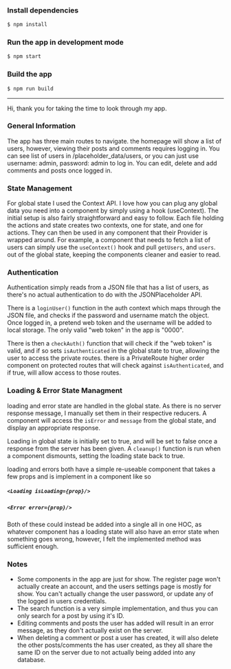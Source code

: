 ### Install dependencies
```sh
$ npm install
```
### Run the app in development mode
```sh
$ npm start
```
### Build the app
```sh
$ npm run build
```
___
Hi, thank you for taking the time to look through my app.
### General Information
The app has three main routes to navigate. the homepage will show a list of users, however, viewing their posts and comments requires logging in. You can see list of users in /placeholder_data/users, or you can just use username: admin, password: admin to log in. You can edit, delete and add comments and posts once logged in.

### State Management
For global state I used the Context API. I love how you can plug any global data you need into a component by simply using a hook (useContext). The initial setup is also fairly straightforward and easy to follow. Each file holding the actions and state creates two contexts, one for state, and one for actions. They can then be used in any component that their Provider is wrapped around. For example, a component that needs to fetch a list of users can simply use the `useContext()` hook and pull `getUsers`, and `users`. out of the global state, keeping the components cleaner and easier to read.

### Authentication 
Authentication simply reads from a JSON file that has a list of users, as there's no actual authentication to do with the JSONPlaceholder API. 

There is a `loginUser()` function in the auth context which maps through the JSON file, and checks if the password and username match the object. Once logged in, a pretend web token and the username will be added to local storage. The only valid "web token" in the app is "0000". 

There is then a `checkAuth()` function that will check if the "web token" is valid, and if so sets `isAuthenticated` in the global state to true, allowing the user to access the private routes. there is a PrivateRoute higher order component on protected routes that will check against `isAuthenticated`, and if true, will allow access to those routes.

### Loading & Error State Managment
loading and error state are handled in the global state. As there is no server response message, I manually set them in their respective reducers. A component will access the `isError` and `message` from the global state, and display an appropriate response. 

Loading in global state is initially set to true, and will be set to false once a response from the server has been given. A `cleanup()` function is run when a component dismounts, setting the loading state back to true. 

loading and errors both have a simple re-useable component that takes a few props and is implement in a component like so 

##### ```<Loading isLoading={prop}/>```
##### ```<Error error={prop}/>```

Both of these could instead be added into a single all in one HOC, as whatever component has a loading state will also have an error state when something goes wrong, however, I felt the implemented method was sufficient enough.

### Notes
- Some components in the app are just for show. The register page won't actually create an account, and the users settings page is mostly for show. You can't actually change the user password, or update any of the logged in users credentials.
- The search function is a very simple implementation, and thus you can only search for a post by using it's ID.
- Editing comments and posts the user has added will result in an error message, as they don't actually exist on the server.
- When deleting a comment or post a user has created, it will also delete the other posts/comments the has user created, as they all share the same ID on the server due to not actually being added into any database.